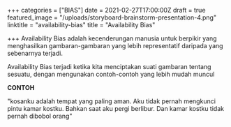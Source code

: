 +++
categories = ["BIAS"]
date = 2021-02-27T17:00:00Z
draft = true
featured_image = "/uploads/storyboard-brainstorm-presentation-4.png"
linktitle = "availability-bias"
title = "Availability Bias"

+++
Availability Bias adalah kecenderungan manusia untuk berpikir yang menghasilkan gambaran-gambaran yang lebih representatif daripada yang sebenarnya terjadi. <!--more-->

Availability Bias terjadi ketika kita menciptakan suati gambaran tentang sesuatu, dengan mengunakan contoh-contoh yang lebih mudah muncul

**CONTOH**

"kosanku adalah tempat yang paling aman. Aku tidak pernah mengkunci pintu kamar kostku. Bahkan saat aku pergi berlibur. Dan kamar kostku tidak pernah dibobol orang"